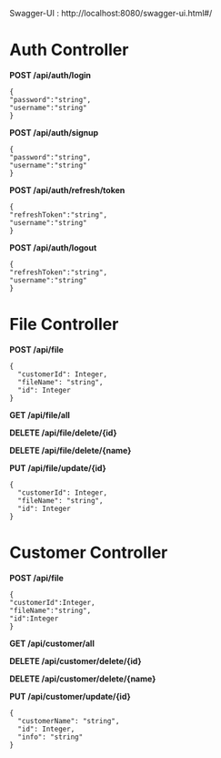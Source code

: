 
Swagger-UI : http://localhost:8080/swagger-ui.html#/

# A**uth Controller**

**POST /api/auth/login**

```
{
"password":"string",
"username":"string"
}
```

**POST /api/auth/signup**

```
{
"password":"string",
"username":"string"
}
```

**POST /api/auth/refresh/token**

```
{
"refreshToken":"string",
"username":"string"
}
```

**POST /api/auth/logout**

```
{
"refreshToken":"string",
"username":"string"
}
```

# File Controller

**POST /api/file**

```
{
  "customerId": Integer,
  "fileName": "string",
  "id": Integer
}
```

**GET /api/file/all**

**DELETE /api/file/delete/{id}**

**DELETE /api/file/delete/{name}**

**PUT /api/file/update/{id}**

```
{
  "customerId": Integer,
  "fileName": "string",
  "id": Integer
}
```

# Customer Controller

**POST /api/file**

```
{
"customerId":Integer,
"fileName":"string",
"id":Integer
}
```

**GET /api/customer/all**

**DELETE /api/customer/delete/{id}**

**DELETE /api/customer/delete/{name}**

**PUT /api/customer/update/{id}**

```
{
  "customerName": "string",
  "id": Integer,
  "info": "string"
}
```
